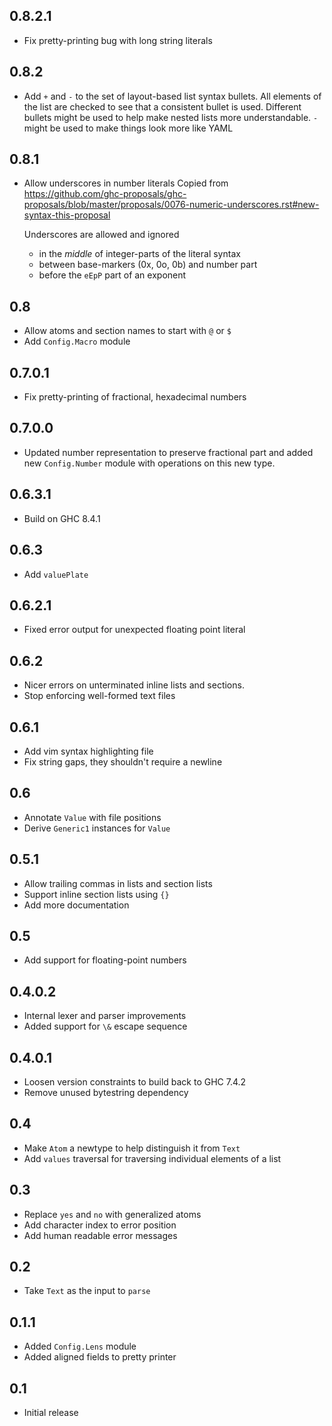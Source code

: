 0.8.2.1
---
* Fix pretty-printing bug with long string literals

0.8.2
---
* Add `+` and `-` to the set of layout-based list syntax bullets.
  All elements of the list are checked to see that a consistent
  bullet is used. Different bullets might be used to help make
  nested lists more understandable. `-` might be used to make things
  look more like YAML

0.8.1
---
* Allow underscores in number literals
  Copied from <https://github.com/ghc-proposals/ghc-proposals/blob/master/proposals/0076-numeric-underscores.rst#new-syntax-this-proposal>

  Underscores are allowed and ignored
  - in the *middle* of integer-parts of the literal syntax
  - between base-markers (0x, 0o, 0b) and number part
  - before the `eEpP` part of an exponent

0.8
---
* Allow atoms and section names to start with `@` or `$`
* Add `Config.Macro` module

0.7.0.1
---

* Fix pretty-printing of fractional, hexadecimal numbers

0.7.0.0
---
* Updated number representation to preserve fractional part
  and added new `Config.Number` module with operations on
  this new type.

0.6.3.1
---
* Build on GHC 8.4.1

0.6.3
---
* Add `valuePlate`

0.6.2.1
---
* Fixed error output for unexpected floating point literal

0.6.2
---
* Nicer errors on unterminated inline lists and sections.
* Stop enforcing well-formed text files

0.6.1
---
* Add vim syntax highlighting file
* Fix string gaps, they shouldn't require a newline

0.6
---
* Annotate `Value` with file positions
* Derive `Generic1` instances for `Value`

0.5.1
---
* Allow trailing commas in lists and section lists
* Support inline section lists using `{}`
* Add more documentation

0.5
----
* Add support for floating-point numbers

0.4.0.2
----
* Internal lexer and parser improvements
* Added support for `\&` escape sequence

0.4.0.1
----
* Loosen version constraints to build back to GHC 7.4.2
* Remove unused bytestring dependency

0.4
----
* Make `Atom` a newtype to help distinguish it from `Text`
* Add `values` traversal for traversing individual elements of a list

0.3
-----
* Replace `yes` and `no` with generalized atoms
* Add character index to error position
* Add human readable error messages

0.2
-----
* Take `Text` as the input to `parse`

0.1.1
-----
* Added `Config.Lens` module
* Added aligned fields to pretty printer

0.1
-----
* Initial release
